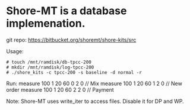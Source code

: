 # Shore-MT is a database implemenation.

git repo:
https://bitbucket.org/shoremt/shore-kits/src


Usage:
~~~
# touch /mnt/ramdisk/db-tpcc-200
# mkdir /mnt/ramdisk/log-tpcc-200
# ./shore_kits -c tpcc-200 -s baseline -d normal -r
~~~

Run:
measure 100 1 20 60 0 2 0	// Mix
measure 100 1 20 60 1 2 0	// New order
measure 100 1 20 60 2 2 0	// Payment

Note:
Shore-MT uses write_iter to access files. Disable it for DP and WP.
